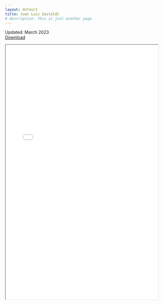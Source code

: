 ```yaml
---
layout: default
title: Juan Luis Gastaldi
# description: This is just another page
---
```


<!-- <script src="{{ 'assets/js/random-color.js' }}"></script> -->

Updated: March 2023\
[Download](./assets/pdf/cv/gastaldi_cv_2303.pdf)

<iframe src="./assets/pdf/cv/gastaldi_cv_2303.pdf" width="100%" height="840vh"></iframe>